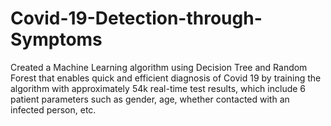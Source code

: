 # Covid-19-Detection-through-Symptoms
Created a Machine Learning algorithm using Decision Tree and Random Forest that enables quick and efficient diagnosis of Covid 19 by training the algorithm with approximately 54k real-time test results, which include 6 patient parameters such as gender, age, whether contacted with an infected person, etc.
